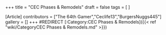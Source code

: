 +++
title = "CEC Phases & Remodels"
draft = false
tags = [ ]

[Article]
contributors = ["The 64th Gamer","Ceclife13","BurgersNuggs445"]
gallery = []
+++
#REDIRECT [:Category:CEC Phases & Remodels]({{< ref "wiki/CategoryCEC Phases & Remodels.md" >}})